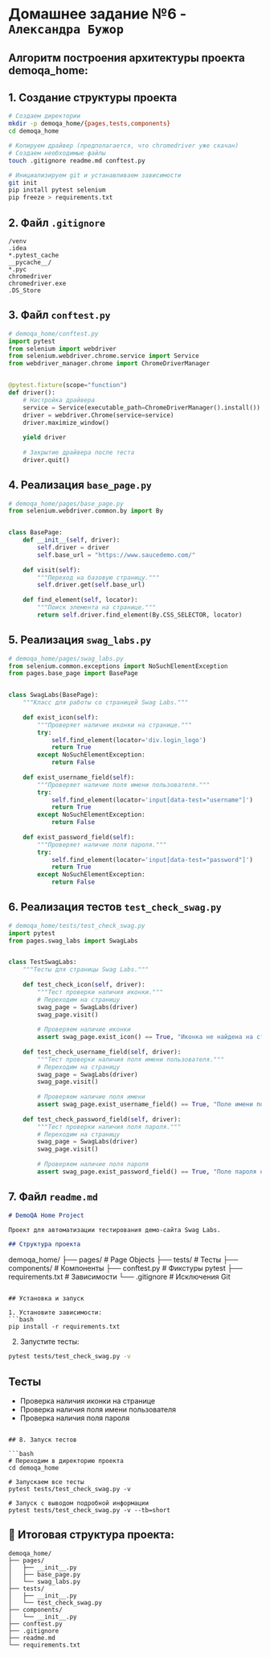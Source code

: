 # Домашнее задание №6 - `Александра Бужор`
## Алгоритм построения архитектуры проекта demoqa_home:

## 1. Создание структуры проекта

```bash
# Создаем директории
mkdir -p demoqa_home/{pages,tests,components}
cd demoqa_home

# Копируем драйвер (предполагается, что chromedriver уже скачан)
# Создаем необходимые файлы
touch .gitignore readme.md conftest.py

# Инициализируем git и устанавливаем зависимости
git init
pip install pytest selenium
pip freeze > requirements.txt
```

## 2. Файл `.gitignore`

```gitignore
/venv
.idea
*.pytest_cache
__pycache__/
*.pyc
chromedriver
chromedriver.exe
.DS_Store
```

## 3. Файл `conftest.py`

```python
# demoqa_home/conftest.py
import pytest
from selenium import webdriver
from selenium.webdriver.chrome.service import Service
from webdriver_manager.chrome import ChromeDriverManager


@pytest.fixture(scope="function")
def driver():
    # Настройка драйвера
    service = Service(executable_path=ChromeDriverManager().install())
    driver = webdriver.Chrome(service=service)
    driver.maximize_window()
    
    yield driver
    
    # Закрытие драйвера после теста
    driver.quit()
```

## 4. Реализация `base_page.py`

```python
# demoqa_home/pages/base_page.py
from selenium.webdriver.common.by import By


class BasePage:
    def __init__(self, driver):
        self.driver = driver
        self.base_url = "https://www.saucedemo.com/"
    
    def visit(self):
        """Переход на базовую страницу."""
        self.driver.get(self.base_url)
    
    def find_element(self, locator):
        """Поиск элемента на странице."""
        return self.driver.find_element(By.CSS_SELECTOR, locator)
```

## 5. Реализация `swag_labs.py`

```python
# demoqa_home/pages/swag_labs.py
from selenium.common.exceptions import NoSuchElementException
from pages.base_page import BasePage


class SwagLabs(BasePage):
    """Класс для работы со страницей Swag Labs."""
    
    def exist_icon(self):
        """Проверяет наличие иконки на странице."""
        try:
            self.find_element(locator='div.login_logo')
            return True
        except NoSuchElementException:
            return False
    
    def exist_username_field(self):
        """Проверяет наличие поля имени пользователя."""
        try:
            self.find_element(locator='input[data-test="username"]')
            return True
        except NoSuchElementException:
            return False
    
    def exist_password_field(self):
        """Проверяет наличие поля пароля."""
        try:
            self.find_element(locator='input[data-test="password"]')
            return True
        except NoSuchElementException:
            return False
```

## 6. Реализация тестов `test_check_swag.py`

```python
# demoqa_home/tests/test_check_swag.py
import pytest
from pages.swag_labs import SwagLabs


class TestSwagLabs:
    """Тесты для страницы Swag Labs."""
    
    def test_check_icon(self, driver):
        """Тест проверки наличия иконки."""
        # Переходим на страницу
        swag_page = SwagLabs(driver)
        swag_page.visit()
        
        # Проверяем наличие иконки
        assert swag_page.exist_icon() == True, "Иконка не найдена на странице"
    
    def test_check_username_field(self, driver):
        """Тест проверки наличия поля имени пользователя."""
        # Переходим на страницу
        swag_page = SwagLabs(driver)
        swag_page.visit()
        
        # Проверяем наличие поля имени
        assert swag_page.exist_username_field() == True, "Поле имени пользователя не найдено"
    
    def test_check_password_field(self, driver):
        """Тест проверки наличия поля пароля."""
        # Переходим на страницу
        swag_page = SwagLabs(driver)
        swag_page.visit()
        
        # Проверяем наличие поля пароля
        assert swag_page.exist_password_field() == True, "Поле пароля не найдено"
```

## 7. Файл `readme.md`

```markdown
# DemoQA Home Project

Проект для автоматизации тестирования демо-сайта Swag Labs.

## Структура проекта

```
demoqa_home/
├── pages/           # Page Objects
├── tests/           # Тесты
├── components/      # Компоненты
├── conftest.py     # Фикстуры pytest
├── requirements.txt # Зависимости
└── .gitignore      # Исключения Git
```

## Установка и запуск

1. Установите зависимости:
```bash
pip install -r requirements.txt
```

2. Запустите тесты:
```bash
pytest tests/test_check_swag.py -v
```

## Тесты

- Проверка наличия иконки на странице
- Проверка наличия поля имени пользователя
- Проверка наличия поля пароля
```

## 8. Запуск тестов

```bash
# Переходим в директорию проекта
cd demoqa_home

# Запускаем все тесты
pytest tests/test_check_swag.py -v

# Запуск с выводом подробной информации
pytest tests/test_check_swag.py -v --tb=short
```

## 📁 Итоговая структура проекта:

```
demoqa_home/
├── pages/
│   ├── __init__.py
│   ├── base_page.py
│   └── swag_labs.py
├── tests/
│   ├── __init__.py
│   └── test_check_swag.py
├── components/
│   └── __init__.py
├── conftest.py
├── .gitignore
├── readme.md
└── requirements.txt
```
